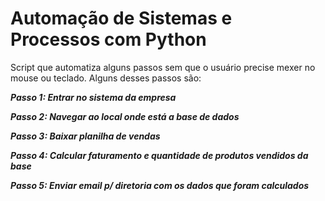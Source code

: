 # Automação de Sistemas e Processos com Python

Script que automatiza alguns passos sem que o usuário precise mexer no mouse ou teclado.
Alguns desses passos são:

***Passo 1: Entrar no sistema da empresa***
 
***Passo 2: Navegar ao local onde está a base de dados***

***Passo 3: Baixar planilha de vendas***

***Passo 4: Calcular faturamento e quantidade de produtos vendidos da base***

***Passo 5: Enviar email p/ diretoria com os dados que foram calculados***

